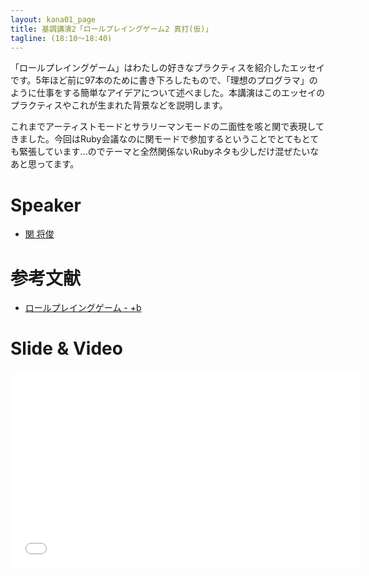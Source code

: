 ```yaml
---
layout: kana01_page
title: 基調講演2「ロールプレイングゲーム2 真打(仮)」
tagline: (18:10〜18:40)
---
```


「ロールプレイングゲーム」はわたしの好きなプラクティスを紹介したエッセイです。5年ほど前に97本のために書き下ろしたもので、「理想のプログラマ」のように仕事をする簡単なアイデアについて述べました。本講演はこのエッセイのプラクティスやこれが生まれた背景などを説明します。

これまでアーティストモードとサラリーマンモードの二面性を咳と関で表現してきました。今回はRuby会議なのに関モードで参加するということでとてもとても緊張しています...のでテーマと全然関係ないRubyネタも少しだけ混ぜたいなあと思ってます。

# Speaker
- [関 将俊](/kana01/profiles.html#mseki)

# 参考文献
- [ロールプレイングゲーム - +b](http://d.hatena.ne.jp/m_seki+b/20101202/p1)

# Slide & Video

<script async class="speakerdeck-embed" data-id="5e1369e081350132f24b46e172331f5f" data-ratio="1.33333333333333" src="//speakerdeck.com/assets/embed.js"></script>

<iframe width="560" height="315" src="//www.youtube.com/embed/7ybFnFWSWRQ?list=PLFhrObr2eydttZ1vfU1IrkSJZIhYcJ6TA" frameborder="0" allowfullscreen></iframe>